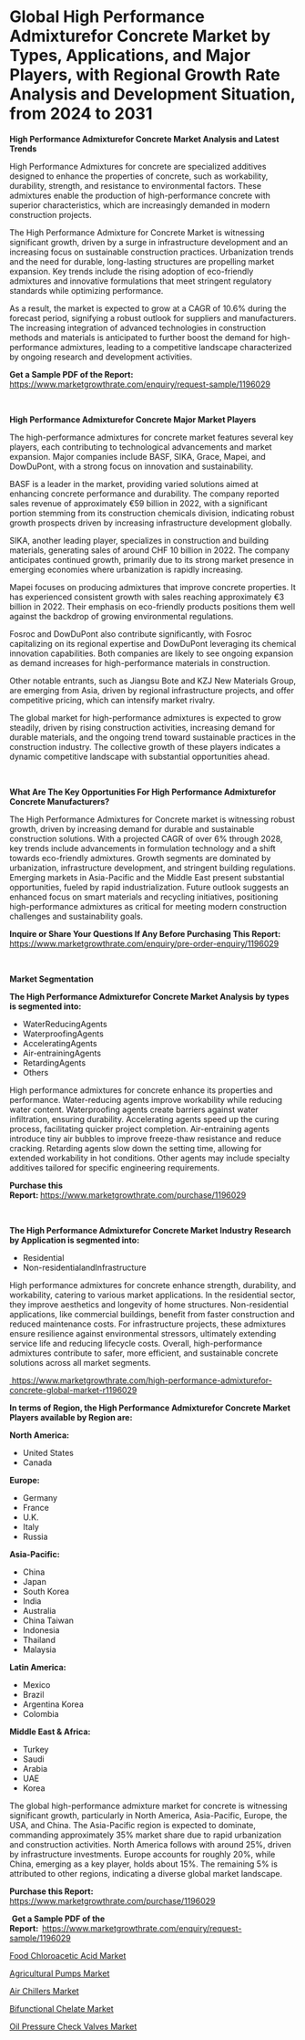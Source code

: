 <p><h1>Global High Performance Admixturefor Concrete Market by Types, Applications, and Major Players, with Regional Growth Rate Analysis and Development Situation, from 2024 to 2031</h1></p><p><strong>High Performance Admixturefor Concrete Market Analysis and Latest Trends</strong></p>
<p><p>High Performance Admixtures for concrete are specialized additives designed to enhance the properties of concrete, such as workability, durability, strength, and resistance to environmental factors. These admixtures enable the production of high-performance concrete with superior characteristics, which are increasingly demanded in modern construction projects. </p><p>The High Performance Admixture for Concrete Market is witnessing significant growth, driven by a surge in infrastructure development and an increasing focus on sustainable construction practices. Urbanization trends and the need for durable, long-lasting structures are propelling market expansion. Key trends include the rising adoption of eco-friendly admixtures and innovative formulations that meet stringent regulatory standards while optimizing performance. </p><p>As a result, the market is expected to grow at a CAGR of 10.6% during the forecast period, signifying a robust outlook for suppliers and manufacturers. The increasing integration of advanced technologies in construction methods and materials is anticipated to further boost the demand for high-performance admixtures, leading to a competitive landscape characterized by ongoing research and development activities.</p></p>
<p><strong>Get a Sample PDF of the Report:&nbsp;</strong> <a href="https://www.marketgrowthrate.com/enquiry/request-sample/1196029">https://www.marketgrowthrate.com/enquiry/request-sample/1196029</a></p>
<p>&nbsp;</p>
<p><strong>High Performance Admixturefor Concrete Major Market Players</strong></p>
<p><p>The high-performance admixtures for concrete market features several key players, each contributing to technological advancements and market expansion. Major companies include BASF, SIKA, Grace, Mapei, and DowDuPont, with a strong focus on innovation and sustainability.</p><p>BASF is a leader in the market, providing varied solutions aimed at enhancing concrete performance and durability. The company reported sales revenue of approximately €59 billion in 2022, with a significant portion stemming from its construction chemicals division, indicating robust growth prospects driven by increasing infrastructure development globally.</p><p>SIKA, another leading player, specializes in construction and building materials, generating sales of around CHF 10 billion in 2022. The company anticipates continued growth, primarily due to its strong market presence in emerging economies where urbanization is rapidly increasing.</p><p>Mapei focuses on producing admixtures that improve concrete properties. It has experienced consistent growth with sales reaching approximately €3 billion in 2022. Their emphasis on eco-friendly products positions them well against the backdrop of growing environmental regulations.</p><p>Fosroc and DowDuPont also contribute significantly, with Fosroc capitalizing on its regional expertise and DowDuPont leveraging its chemical innovation capabilities. Both companies are likely to see ongoing expansion as demand increases for high-performance materials in construction.</p><p>Other notable entrants, such as Jiangsu Bote and KZJ New Materials Group, are emerging from Asia, driven by regional infrastructure projects, and offer competitive pricing, which can intensify market rivalry.</p><p>The global market for high-performance admixtures is expected to grow steadily, driven by rising construction activities, increasing demand for durable materials, and the ongoing trend toward sustainable practices in the construction industry. The collective growth of these players indicates a dynamic competitive landscape with substantial opportunities ahead.</p></p>
<p>&nbsp;</p>
<p><strong>What Are The Key Opportunities For High Performance Admixturefor Concrete Manufacturers?</strong></p>
<p><p>The High Performance Admixtures for Concrete market is witnessing robust growth, driven by increasing demand for durable and sustainable construction solutions. With a projected CAGR of over 6% through 2028, key trends include advancements in formulation technology and a shift towards eco-friendly admixtures. Growth segments are dominated by urbanization, infrastructure development, and stringent building regulations. Emerging markets in Asia-Pacific and the Middle East present substantial opportunities, fueled by rapid industrialization. Future outlook suggests an enhanced focus on smart materials and recycling initiatives, positioning high-performance admixtures as critical for meeting modern construction challenges and sustainability goals.</p></p>
<p><strong>Inquire or Share Your Questions If Any Before Purchasing This Report:</strong> <a href="https://www.marketgrowthrate.com/enquiry/pre-order-enquiry/1196029">https://www.marketgrowthrate.com/enquiry/pre-order-enquiry/1196029</a></p>
<p>&nbsp;</p>
<p><strong>Market Segmentation</strong></p>
<p><strong>The High Performance Admixturefor Concrete Market Analysis by types is segmented into:</strong></p>
<p><ul><li>WaterReducingAgents</li><li>WaterproofingAgents</li><li>AcceleratingAgents</li><li>Air-entrainingAgents</li><li>RetardingAgents</li><li>Others</li></ul></p>
<p><p>High performance admixtures for concrete enhance its properties and performance. Water-reducing agents improve workability while reducing water content. Waterproofing agents create barriers against water infiltration, ensuring durability. Accelerating agents speed up the curing process, facilitating quicker project completion. Air-entraining agents introduce tiny air bubbles to improve freeze-thaw resistance and reduce cracking. Retarding agents slow down the setting time, allowing for extended workability in hot conditions. Other agents may include specialty additives tailored for specific engineering requirements.</p></p>
<p><strong>Purchase this Report:&nbsp;</strong><a href="https://www.marketgrowthrate.com/purchase/1196029">https://www.marketgrowthrate.com/purchase/1196029</a></p>
<p>&nbsp;</p>
<p><strong>The High Performance Admixturefor Concrete Market Industry Research by Application is segmented into:</strong></p>
<p><ul><li>Residential</li><li>Non-residentialandInfrastructure</li></ul></p>
<p><p>High performance admixtures for concrete enhance strength, durability, and workability, catering to various market applications. In the residential sector, they improve aesthetics and longevity of home structures. Non-residential applications, like commercial buildings, benefit from faster construction and reduced maintenance costs. For infrastructure projects, these admixtures ensure resilience against environmental stressors, ultimately extending service life and reducing lifecycle costs. Overall, high-performance admixtures contribute to safer, more efficient, and sustainable concrete solutions across all market segments.</p></p>
<p><a href="https://www.marketgrowthrate.com/high-performance-admixturefor-concrete-global-market-r1196029">&nbsp;https://www.marketgrowthrate.com/high-performance-admixturefor-concrete-global-market-r1196029</a></p>
<p><strong>In terms of Region, the High Performance Admixturefor Concrete Market Players available by Region are:</strong></p>
<p>
    <p> <strong> North America: </strong>
        <ul>
            <li>United States</li>
            <li>Canada</li>
        </ul>
        </p> 
    <p> <strong> Europe: </strong>
        <ul>
            <li>Germany</li>
            <li>France</li>
            <li>U.K.</li>
            <li>Italy</li>
            <li>Russia</li>
        </ul>
        </p> 
    <p> <strong> Asia-Pacific: </strong>
        <ul>
            <li>China</li>
            <li>Japan</li>
            <li>South Korea</li>
            <li>India</li>
            <li>Australia</li>
            <li>China Taiwan</li>
            <li>Indonesia</li>
            <li>Thailand</li>
            <li>Malaysia</li>
        </ul>
        </p> 
    <p> <strong> Latin America: </strong>
        <ul>
            <li>Mexico</li>
            <li>Brazil</li>
            <li>Argentina Korea</li>
            <li>Colombia</li>
        </ul>
        </p> 
    <p> <strong> Middle East & Africa: </strong>
        <ul>
            <li>Turkey</li>
            <li>Saudi</li>
            <li>Arabia</li>
            <li>UAE</li>
            <li>Korea</li>
        </ul>
    </p>
    </p>
<p><p>The global high-performance admixture market for concrete is witnessing significant growth, particularly in North America, Asia-Pacific, Europe, the USA, and China. The Asia-Pacific region is expected to dominate, commanding approximately 35% market share due to rapid urbanization and construction activities. North America follows with around 25%, driven by infrastructure investments. Europe accounts for roughly 20%, while China, emerging as a key player, holds about 15%. The remaining 5% is attributed to other regions, indicating a diverse global market landscape.</p></p>
<p><strong>Purchase this Report: </strong><a href="https://www.marketgrowthrate.com/purchase/1196029">https://www.marketgrowthrate.com/purchase/1196029</a></p>
<p>&nbsp;<strong>Get a Sample PDF of the Report:&nbsp;&nbsp;</strong><a href="https://www.marketgrowthrate.com/enquiry/request-sample/1196029">https://www.marketgrowthrate.com/enquiry/request-sample/1196029</a></p>
<p><strong></strong></p>
<p><p><a href="https://medium.com/@goldilocks06/food-chloroacetic-acid-market-outlook-and-forecast-from-2024-to-2031-69c48ab5072f?postPublishedType=repub">Food Chloroacetic Acid Market</a></p><p><a href="https://issuu.com/reportprime-2/docs/agricultural-pumps-market-size-2030_bcac56254988cb">Agricultural Pumps Market</a></p><p><a href="https://www.linkedin.com/pulse/air-chillers-market2024-2031-industry-insights-investment-sm0ge?trackingId=ylOPhsQMQBGQnNkbX3S7uQ%3D%3D">Air Chillers Market</a></p><p><a href="https://medium.com/@goldilocks06/bifunctional-chelate-market-a-global-and-regional-analysis-2024-2031-ed8c62eea4cf">Bifunctional Chelate Market</a></p><p><a href="https://issuu.com/reportprime-2/docs/oil-pressure-check-valves-market-si_4b1a7cd50de249">Oil Pressure Check Valves Market</a></p></p>